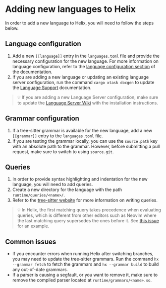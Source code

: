 # Adding new languages to Helix

In order to add a new language to Helix, you will need to follow the steps below.

## Language configuration

1. Add a new `[[language]]` entry in the `languages.toml` file and provide the necessary configuration for the new language.
   For more information on language configuration, refer to the [language configuration section](../languages.md) of the documentation.
2. If you are adding a new language or updating an existing language server configuration, run the command `cargo xtask docgen` to update the [Language Support](../lang-support.md) documentation.

> 💡 If you are adding a new Language Server configuration, make sure to update
> the
> [Language Server Wiki](https://github.com/helix-editor/helix/wiki/How-to-install-the-default-language-servers)
> with the installation instructions.

## Grammar configuration

1. If a tree-sitter grammar is available for the new language, add a new `[[grammar]]` entry to the `languages.toml` file.
2. If you are testing the grammar locally, you can use the `source.path` key with an absolute path to the grammar.
   However, before submitting a pull request, make sure to switch to using `source.git`.

## Queries

1. In order to provide syntax highlighting and indentation for the new language, you will need to add queries.
2. Create a new directory for the language with the path `runtime/queries/<name>/`.
3. Refer to the [tree-sitter website](https://tree-sitter.github.io/tree-sitter/syntax-highlighting#queries) for more information on writing queries.

> 💡 In Helix, the first matching query takes precedence when evaluating
> queries, which is different from other editors such as Neovim where the last
> matching query supersedes the ones before it. See
> [this issue](https://github.com/helix-editor/helix/pull/1170#issuecomment-997294090)
> for an example.

## Common issues

- If you encounter errors when running Helix after switching branches, you may need to update the tree-sitter grammars.
  Run the command `hx --grammar fetch` to fetch the grammars and `hx --grammar build` to build any out-of-date grammars.
- If a parser is causing a segfault, or you want to remove it, make sure to remove the compiled parser located at `runtime/grammars/<name>.so`.
